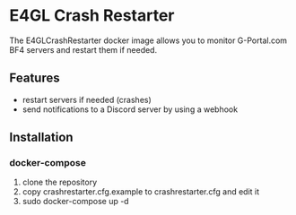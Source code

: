 # E4GL Crash Restarter
The E4GLCrashRestarter docker image allows you to monitor G-Portal.com BF4 servers and restart them if needed.

## Features
- restart servers if needed (crashes)
- send notifications to a Discord server by using a webhook

## Installation
### docker-compose
 1. clone the repository
 2. copy crashrestarter.cfg.example to crashrestarter.cfg and edit it
 3. sudo docker-compose up -d
